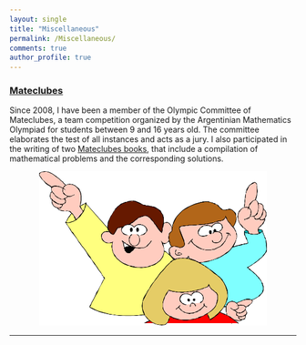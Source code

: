```yaml
---
layout: single
title: "Miscellaneous"
permalink: /Miscellaneous/
comments: true
author_profile: true
---
```


### [Mateclubes](https://github.com/mgiaroli/News_classifier)

Since 2008, I have been a member of the Olympic Committee of Mateclubes, a team competition organized by the Argentinian Mathematics Olympiad 
for students between 9 and 16 years old. The committee elaborates the test of all instances and acts as a jury. I also participated in the writing of two 
[Mateclubes books](https://www.oma.org.ar/mateclubes/index.php/info/bibliografia), that include a compilation of mathematical problems and the corresponding solutions.

<p align="center">
<img src="/others/logo400.png" />
</p>

--- 
